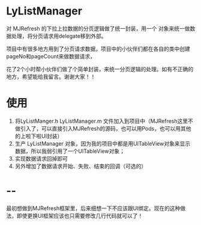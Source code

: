# LyListManager
对 MJRefresh 的下拉上拉数据的分页逻辑做了统一封装，用一个  对象来统一做数据处理，将分页请求用delegate移到外部。


项目中有很多地方用到了分页请求数据，项目中的小伙伴们都在各自的类中创建pageNo和pageCount来做数据请求，

花了2个小时帮小伙伴们做了个简单封装，来统一分页逻辑的处理。如有不正确的地方，希望能给我留言。谢谢大家！！


# 使用
1. 将LyListManger.h LyListManager.m 文件加入到项目中（MJRefresh这里不做引入了，可以直接引入MJRefresh的源码，也可以用Pods，也可以用其他的上啦下啦UI封装）
2. 生产 LyListManager 对象，因为我的项目中都是用UITableView对象来显示数据，所以我弱引用了一个UITableView对象；
3. 实现数据请求回掉即可
4. 另外增加了数据请求开始、失败、结束的回调（可选的）

# --
最初想做到MJRefresh框架里，后来细想一下不应该跟UI绑定。现在的这种做法，即使更换UI框架应该也只需要修改几行代码就可以了！

